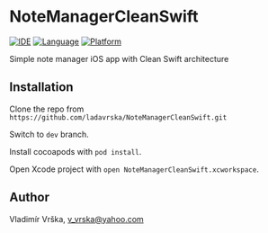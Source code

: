 # NoteManagerCleanSwift

[![IDE](https://img.shields.io/badge/Xcode-10-blue.svg)](https://developer.apple.com/xcode/)
[![Language](https://img.shields.io/badge/swift-4.2-orange.svg)](https://swift.org)
[![Platform](https://img.shields.io/badge/iOS-12-green.svg)](https://developer.apple.com/ios/)

Simple note manager iOS app with Clean Swift architecture

## Installation
Clone the repo from `https://github.com/ladavrska/NoteManagerCleanSwift.git`

Switch to `dev` branch.

Install cocoapods with `pod install`.

Open Xcode project with `open NoteManagerCleanSwift.xcworkspace`.

## Author
Vladimír Vrška, v_vrska@yahoo.com

